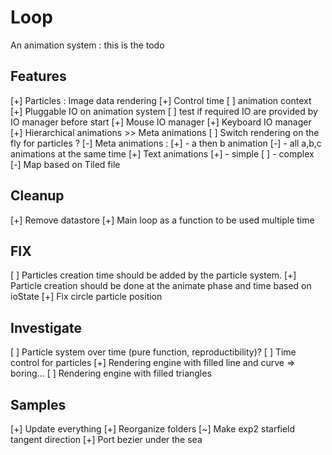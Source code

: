 # Loop
An animation system : this is the todo

## Features
 [+] Particles : Image data rendering
 [+] Control time
 [ ] animation context
 [+] Pluggable IO on animation system
 [ ] test if required IO are provided by IO manager before start
 [+] Mouse IO manager
 [+] Keyboard IO manager
 [+] Hierarchical animations >> Meta animations
 [ ] Switch rendering on the fly for particles ? 
 [-] Meta animations : 
 [+]  - a then b animation
 [-]  - all a,b,c animations at the same time 
 [+] Text animations 
 [+]  - simple
 [ ]  - complex
 [-] Map based on Tiled file 

## Cleanup 
 [+] Remove datastore
 [+] Main loop as a function to be used multiple time

## FIX
 [ ] Particles creation time should be added by the particle system.
 [+] Particle creation should be done at the animate phase and time based on ioState
 [+] Fix circle particle position

## Investigate 
 [ ] Particle system over time (pure function, reproductibility)?
 [ ] Time control for particles
 [+] Rendering engine with filled line and curve => boring...
 [ ] Rendering engine with filled triangles

## Samples 
 [+] Update everything
 [+] Reorganize folders
 [~] Make exp2 starfield tangent direction
 [+] Port bezier under the sea
